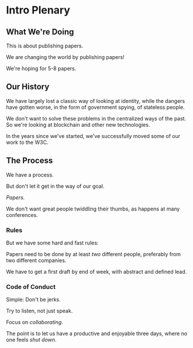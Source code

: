 # Intro Plenary

## What We're Doing

This is about publishing papers.

We are changing the world by publishing papers!

We're hoping for 5-8 papers.

## Our History

We have largely lost a classic way of looking at identity, while the dangers have gotten worse, in the form of government spying, of stateless people.

We don't want to solve these problems in the centralized ways of the past. So we're looking at blockchain and other new technologies.

In the years since we've started, we've successfully moved some of our work to the W3C.

## The Process

We have a process.

But don't let it get in the way of our goal.

_Papers._

We don't want great people twiddling their thumbs, as happens at many conferences.

### Rules

But we have some hard and fast rules:

Papers need to be done by at least _two_ different people, preferably from two different companies.

We have to get a first draft by end of week, with abstract and defined lead.

### Code of Conduct

Simple: Don't be jerks.

Try to listen, not just speak.

Focus on _collaborating_.

The point is to let us have a productive and enjoyable three days, where no one feels _shut down_.
